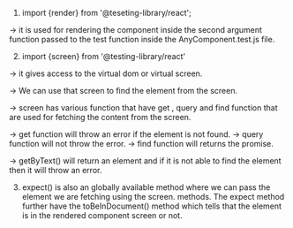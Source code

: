 1. import {render} from '@teseting-library/react';

-> it is used for rendering the component inside the second argument function passed to the test function inside the AnyComponent.test.js file.

2. import {screen} from '@testing-library/react'

-> it gives access to the virtual dom or virtual screen.

-> We can use that screen to find the element from the screen.

-> screen has various function that have get , query and find function that are used for fetching the content from the screen.

-> get function will throw an error if the element is not found.
-> query function will not throw the error.
-> find function will returns the promise.

-> getByText() will return an element and if it is not able to find the element then it will throw an error.

3. expect() is also an globally available method where we can pass the element we are fetching using the screen. methods. The expect method further have the toBeInDocument() method which tells that the element is in the rendered component screen or not.
